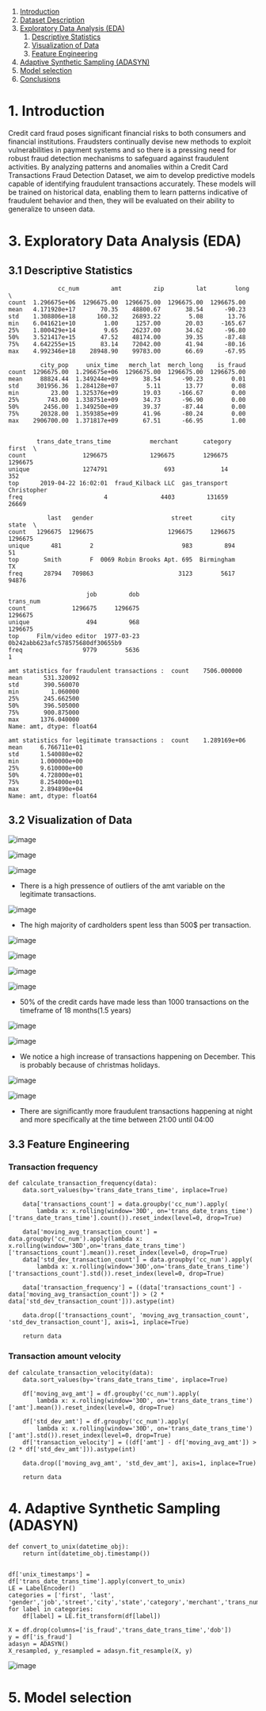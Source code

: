 

1. [Introduction](#Introduction)
2. [Dataset Description](#dataset-description)
3. [Exploratory Data Analysis (EDA)](#eda)
   1. [Descriptive Statistics](#cleaning-python)
   2. [Visualization of Data](#cleaning-sql)
   3. [Feature Engineering](#feature-eng)
4. [Adaptive Synthetic Sampling (ADASYN)](#adasyn)
5. [Model selection](#)
6. [Conclusions](#conclusions)




# 1. Introduction

Credit card fraud poses significant financial risks to both consumers and financial institutions. Fraudsters continually devise new methods to exploit vulnerabilities in payment systems and so there is a pressing need for robust fraud detection mechanisms to safeguard against fraudulent activities. By analyzing patterns and anomalies within a Credit Card Transactions Fraud Detection Dataset, we aim to develop predictive models capable of identifying fraudulent transactions accurately. These models will be trained on historical data, enabling them to learn patterns indicative of fraudulent behavior and then, they will be evaluated on their ability to generalize to unseen data.

# 3. Exploratory Data Analysis (EDA)


## 3.1 Descriptive Statistics
```
              cc_num         amt         zip         lat        long  \
count  1.296675e+06  1296675.00  1296675.00  1296675.00  1296675.00   
mean   4.171920e+17       70.35    48800.67       38.54      -90.23   
std    1.308806e+18      160.32    26893.22        5.08       13.76   
min    6.041621e+10        1.00     1257.00       20.03     -165.67   
25%    1.800429e+14        9.65    26237.00       34.62      -96.80   
50%    3.521417e+15       47.52    48174.00       39.35      -87.48   
75%    4.642255e+15       83.14    72042.00       41.94      -80.16   
max    4.992346e+18    28948.90    99783.00       66.69      -67.95   

         city_pop     unix_time   merch_lat  merch_long    is_fraud  
count  1296675.00  1.296675e+06  1296675.00  1296675.00  1296675.00  
mean     88824.44  1.349244e+09       38.54      -90.23        0.01  
std     301956.36  1.284128e+07        5.11       13.77        0.08  
min         23.00  1.325376e+09       19.03     -166.67        0.00  
25%        743.00  1.338751e+09       34.73      -96.90        0.00  
50%       2456.00  1.349250e+09       39.37      -87.44        0.00  
75%      20328.00  1.359385e+09       41.96      -80.24        0.00  
max    2906700.00  1.371817e+09       67.51      -66.95        1.00  


        trans_date_trans_time           merchant       category        first  \
count                1296675            1296675        1296675      1296675   
unique               1274791                693             14          352   
top      2019-04-22 16:02:01  fraud_Kilback LLC  gas_transport  Christopher   
freq                       4               4403         131659        26669   

           last   gender                      street        city    state  \
count   1296675  1296675                     1296675     1296675  1296675   
unique      481        2                         983         894       51   
top       Smith        F  0069 Robin Brooks Apt. 695  Birmingham       TX   
freq      28794   709863                        3123        5617    94876   

                      job         dob                         trans_num  
count             1296675     1296675                           1296675  
unique                494         968                           1296675  
top     Film/video editor  1977-03-23  0b242abb623afc578575680df30655b9  
freq                 9779        5636                                 1

amt statistics for fraudulent transactions :  count    7506.000000
mean      531.320092
std       390.560070
min         1.060000
25%       245.662500
50%       396.505000
75%       900.875000
max      1376.040000
Name: amt, dtype: float64

amt statistics for legitimate transactions :  count    1.289169e+06
mean     6.766711e+01
std      1.540080e+02
min      1.000000e+00
25%      9.610000e+00
50%      4.728000e+01
75%      8.254000e+01
max      2.894890e+04
Name: amt, dtype: float64

```

## 3.2 Visualization of Data


![image](https://github.com/BillysKes/cc_fraud_detection/assets/73298709/cc73219e-c675-4607-9d7a-4600fbbd7ea6)


![image](https://github.com/BillysKes/cc_fraud_detection/assets/73298709/d81fb83a-87eb-4d88-9628-e0b312793435)


![image](https://github.com/BillysKes/cc_fraud_detection/assets/73298709/e5b530a8-6413-4df9-a3de-7bc184a6dbfa)

- There is a high pressence of outliers of the amt variable on the legitimate transactions.


![image](https://github.com/BillysKes/cc_fraud_detection/assets/73298709/582074ad-4d77-4f38-b578-3998bed06f26)

- The high majority of cardholders spent less than 500$ per transaction.


![image](https://github.com/BillysKes/cc_fraud_detection/assets/73298709/56ce6e02-c866-45df-a413-cc49d347581d)
  

![image](https://github.com/BillysKes/cc_fraud_detection/assets/73298709/0b210192-3b6d-44f1-84c8-4df36c2a28e8)


![image](https://github.com/BillysKes/cc_fraud_detection/assets/73298709/9707793f-e494-4975-b102-76cf506f7723)

![image](https://github.com/BillysKes/cc_fraud_detection/assets/73298709/4dc7ed96-6ea4-4624-955f-a3216fcf954c)


- 50% of the credit cards have made less than 1000 transactions on the timeframe of 18 months(1.5 years)

![image](https://github.com/BillysKes/cc_fraud_detection/assets/73298709/1012c594-1270-44de-9b47-2b5d41157e76)


![image](https://github.com/BillysKes/cc_fraud_detection/assets/73298709/d9c1abf3-9d8d-44db-bea9-c6fce9f74c61)

- We notice a high increase of transactions happening on December. This is probably because of christmas holidays.

![image](https://github.com/BillysKes/cc_fraud_detection/assets/73298709/ee7a10a6-b76b-48f8-b95d-2e2ef968d224)


![image](https://github.com/BillysKes/cc_fraud_detection/assets/73298709/c440f2bd-3cb9-49be-aa80-688b25bf88d4)

- There are significantly more fraudulent transactions happening at night and more specifically at the time between 21:00 until 04:00




## 3.3 Feature Engineering

### Transaction frequency

```
def calculate_transaction_frequency(data):
    data.sort_values(by='trans_date_trans_time', inplace=True)

    data['transactions_count'] = data.groupby('cc_num').apply(
        lambda x: x.rolling(window='30D', on='trans_date_trans_time')['trans_date_trans_time'].count()).reset_index(level=0, drop=True)

    data['moving_avg_transaction_count'] = data.groupby('cc_num').apply(lambda x: x.rolling(window='30D',on='trans_date_trans_time')['transactions_count'].mean()).reset_index(level=0, drop=True)
    data['std_dev_transaction_count'] = data.groupby('cc_num').apply(
        lambda x: x.rolling(window='30D',on='trans_date_trans_time')['transactions_count'].std()).reset_index(level=0, drop=True)

    data['transaction_frequency'] = ((data['transactions_count'] - data['moving_avg_transaction_count']) > (2 * data['std_dev_transaction_count'])).astype(int)

    data.drop(['transactions_count', 'moving_avg_transaction_count', 'std_dev_transaction_count'], axis=1, inplace=True)

    return data
```



### Transaction amount velocity
```
def calculate_transaction_velocity(data):
    data.sort_values(by='trans_date_trans_time', inplace=True)

    df['moving_avg_amt'] = df.groupby('cc_num').apply(
        lambda x: x.rolling(window='30D', on='trans_date_trans_time')['amt'].mean()).reset_index(level=0, drop=True)

    df['std_dev_amt'] = df.groupby('cc_num').apply(
        lambda x: x.rolling(window='30D', on='trans_date_trans_time')['amt'].std()).reset_index(level=0, drop=True)
    df['transaction_velocity'] = ((df['amt'] - df['moving_avg_amt']) > (2 * df['std_dev_amt'])).astype(int)

    data.drop(['moving_avg_amt', 'std_dev_amt'], axis=1, inplace=True)

    return data
```


# 4. Adaptive Synthetic Sampling (ADASYN)

```
def convert_to_unix(datetime_obj):
    return int(datetime_obj.timestamp())


df['unix_timestamps'] = df['trans_date_trans_time'].apply(convert_to_unix)
LE = LabelEncoder()
categories = ['first', 'last', 'gender','job','street','city','state','category','merchant','trans_num']
for label in categories:
    df[label] = LE.fit_transform(df[label])

X = df.drop(columns=['is_fraud','trans_date_trans_time','dob'])
y = df['is_fraud']
adasyn = ADASYN()
X_resampled, y_resampled = adasyn.fit_resample(X, y)
```
![image](https://github.com/BillysKes/cc_fraud_detection/assets/73298709/ae8c2178-d120-4760-ba75-f945742ada01)


# 5. Model selection
